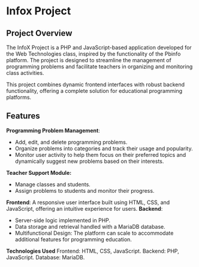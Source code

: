 # Infox Project

## Project Overview

The InfoX Project is a PHP and JavaScript-based application developed for the Web Technologies class, inspired by the functionality of the Pbinfo platform. The project is designed to streamline the management of programming problems and facilitate teachers in organizing and monitoring class activities.

This project combines dynamic frontend interfaces with robust backend functionality, offering a complete solution for educational programming platforms.

## Features

**Programming Problem Management**:

* Add, edit, and delete programming problems.
* Organize problems into categories and track their usage and popularity.
* Monitor user activity to help them focus on their preferred topics and dynamically suggest new problems based on their interests.

**Teacher Support Module:**

* Manage classes and students.
* Assign problems to students and monitor their progress.

**Frontend**: A responsive user interface built using HTML, CSS, and JavaScript, offering an intuitive experience for users.
**Backend**:

* Server-side logic implemented in PHP.
* Data storage and retrieval handled with a MariaDB database.
* Multifunctional Design: The platform can scale to accommodate additional features for programming education.

**Technologies Used**
Frontend: HTML, CSS, JavaScript.
Backend: PHP, JavaScript.
Database: MariaDB.
